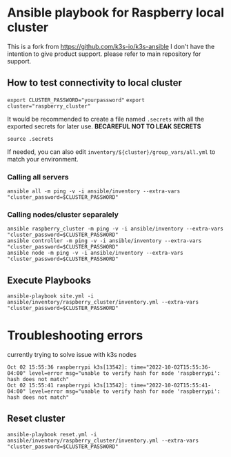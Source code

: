 # Ansible playbook for Raspberry local cluster

This is a fork from https://github.com/k3s-io/k3s-ansible I don't have the intention to give product support. please refer to main repository for support.

## How to test connectivity to local cluster

`export CLUSTER_PASSWORD="yourpassword"`
`export cluster="raspberry_cluster"`

It would be recommended to create a file named `.secrets` with all the exported secrets for later use. **BECAREFUL NOT TO LEAK SECRETS**

`source .secrets`

If needed, you can also edit `inventory/${cluster}/group_vars/all.yml` to match your environment.

### Calling all servers
```
ansible all -m ping -v -i ansible/inventory --extra-vars "cluster_password=$CLUSTER_PASSWORD"
```

### Calling nodes/cluster separalely

```
ansible raspberry_cluster -m ping -v -i ansible/inventory --extra-vars "cluster_password=$CLUSTER_PASSWORD"
ansible controller -m ping -v -i ansible/inventory --extra-vars "cluster_password=$CLUSTER_PASSWORD"
ansible node -m ping -v -i ansible/inventory --extra-vars "cluster_password=$CLUSTER_PASSWORD"
```

## Execute Playbooks

```
ansible-playbook site.yml -i ansible/inventory/raspberry_cluster/inventory.yml --extra-vars "cluster_password=$CLUSTER_PASSWORD"
```


# Troubleshooting errors

currently trying to solve issue with k3s nodes

```
Oct 02 15:55:36 raspberrypi k3s[13542]: time="2022-10-02T15:55:36-04:00" level=error msg="unable to verify hash for node 'raspberrypi': hash does not match"
Oct 02 15:55:41 raspberrypi k3s[13542]: time="2022-10-02T15:55:41-04:00" level=error msg="unable to verify hash for node 'raspberrypi': hash does not match"

```


## Reset cluster

```
ansible-playbook reset.yml -i ansible/inventory/raspberry_cluster/inventory.yml --extra-vars "cluster_password=$CLUSTER_PASSWORD"
```